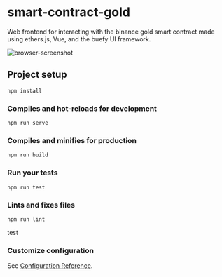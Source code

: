 # smart-contract-gold

Web frontend for interacting with the binance gold smart contract made using ethers.js, Vue, and the buefy UI framework.

![browser-screenshot](https://user-images.githubusercontent.com/11241733/169455545-4001117f-00b5-4435-9e2b-95ef8aadb6a6.png)

## Project setup
```
npm install
```

### Compiles and hot-reloads for development
```
npm run serve
```

### Compiles and minifies for production
```
npm run build
```

### Run your tests
```
npm run test
```

### Lints and fixes files
```
npm run lint
```

test

### Customize configuration
See [Configuration Reference](https://cli.vuejs.org/config/).
